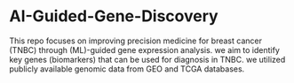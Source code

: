 # AI-Guided-Gene-Discovery
This repo focuses on improving precision medicine for breast cancer (TNBC) through (ML)-guided gene expression analysis. we aim to identify key genes (biomarkers) that can be used for diagnosis in TNBC. we utilized publicly available genomic data from GEO and TCGA databases.
